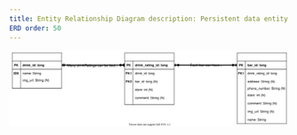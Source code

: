 ```yaml
---
title: Entity Relationship Diagram description: Persistent data entity relationship diagram menu:
ERD order: 50
---
```


[![Entity Relationship Diagram](img/svg-png/erd.svg)](img/pdf/erd.pdf)